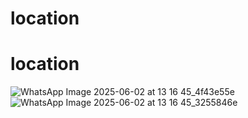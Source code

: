# location
# location
![WhatsApp Image 2025-06-02 at 13 16 45_4f43e55e](https://github.com/user-attachments/assets/81564555-3457-4eda-97be-51f8a091df5b)
![WhatsApp Image 2025-06-02 at 13 16 45_3255846e](https://github.com/user-attachments/assets/03687f81-0dc3-423d-b24c-c664c796ac1e)
